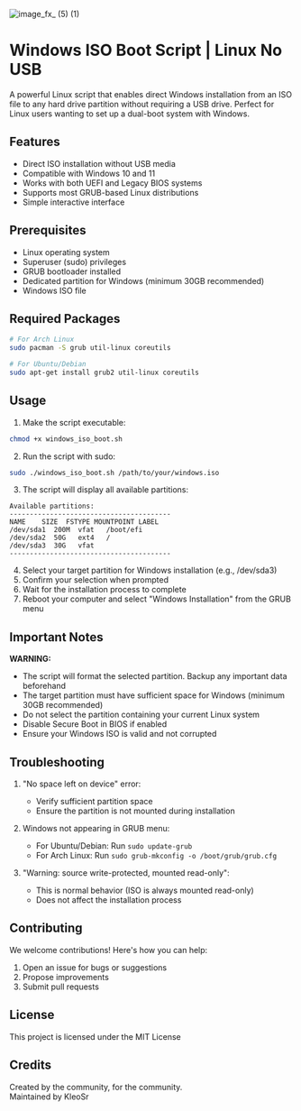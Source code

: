 ![image_fx_ (5) (1)](https://github.com/user-attachments/assets/c3f8dd1a-62cf-4e5f-8a6c-abdfd817eba5)
# Windows ISO Boot Script | Linux No USB

A powerful Linux script that enables direct Windows installation from an ISO file to any hard drive partition without requiring a USB drive. Perfect for Linux users wanting to set up a dual-boot system with Windows.

## Features

- Direct ISO installation without USB media
- Compatible with Windows 10 and 11
- Works with both UEFI and Legacy BIOS systems
- Supports most GRUB-based Linux distributions
- Simple interactive interface

## Prerequisites

- Linux operating system
- Superuser (sudo) privileges
- GRUB bootloader installed
- Dedicated partition for Windows (minimum 30GB recommended)
- Windows ISO file

## Required Packages

```bash
# For Arch Linux
sudo pacman -S grub util-linux coreutils

# For Ubuntu/Debian
sudo apt-get install grub2 util-linux coreutils
```

## Usage

1. Make the script executable:
```bash
chmod +x windows_iso_boot.sh
```

2. Run the script with sudo:
```bash
sudo ./windows_iso_boot.sh /path/to/your/windows.iso
```

3. The script will display all available partitions:
```
Available partitions:
----------------------------------------
NAME    SIZE  FSTYPE MOUNTPOINT LABEL
/dev/sda1  200M  vfat   /boot/efi
/dev/sda2  50G   ext4   /
/dev/sda3  30G   vfat   
----------------------------------------
```

4. Select your target partition for Windows installation (e.g., /dev/sda3)
5. Confirm your selection when prompted
6. Wait for the installation process to complete
7. Reboot your computer and select "Windows Installation" from the GRUB menu

## Important Notes

 **WARNING:**
- The script will format the selected partition. Backup any important data beforehand
- The target partition must have sufficient space for Windows (minimum 30GB recommended)
- Do not select the partition containing your current Linux system
- Disable Secure Boot in BIOS if enabled
- Ensure your Windows ISO is valid and not corrupted

## Troubleshooting

1. "No space left on device" error:
   - Verify sufficient partition space
   - Ensure the partition is not mounted during installation

2. Windows not appearing in GRUB menu:
   - For Ubuntu/Debian: Run `sudo update-grub`
   - For Arch Linux: Run `sudo grub-mkconfig -o /boot/grub/grub.cfg`

3. "Warning: source write-protected, mounted read-only":
   - This is normal behavior (ISO is always mounted read-only)
   - Does not affect the installation process

## Contributing

We welcome contributions! Here's how you can help:
1. Open an issue for bugs or suggestions
2. Propose improvements
3. Submit pull requests

## License

This project is licensed under the MIT License

## Credits

Created by the community, for the community.  
Maintained by KleoSr
